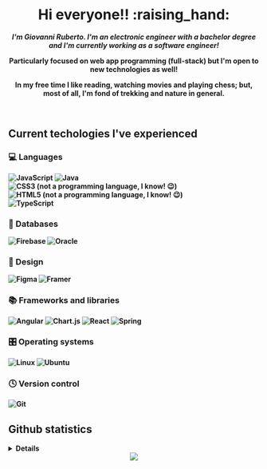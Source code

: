 <h1 align="center"> Hi everyone!! :raising_hand: </h1>

<div align="center">
  <b> <i> I'm Giovanni Ruberto. I'm an electronic engineer with a bachelor degree and I'm currently working as a software engineer! </i>
  <p> Particularly focused on web app programming (full-stack) but I'm open to new technologies as well! </p>
</div>

<p align="center"> In my free time I like reading, watching movies and playing chess; but, most of all, I'm fond of trekking and nature in general. </p>
<br>

## Current techologies I've experienced
### :computer: Languages
![JavaScript](https://img.shields.io/badge/javascript-%23323330.svg?style=for-the-badge&logo=javascript&logoColor=%23F7DF1E)
![Java](https://img.shields.io/badge/java-%23ED8B00.svg?style=for-the-badge&logo=openjdk&logoColor=white)
  <br>
![CSS3](https://img.shields.io/badge/css3-%231572B6.svg?style=for-the-badge&logo=css3&logoColor=white) (not a programming language, I know! :wink:)
  <br>
![HTML5](https://img.shields.io/badge/html5-%23E34F26.svg?style=for-the-badge&logo=html5&logoColor=white) (not a programming language, I know! :wink:)
  <br>
![TypeScript](https://img.shields.io/badge/typescript-%23007ACC.svg?style=for-the-badge&logo=typescript&logoColor=white)
  
### :floppy_disk: Databases
![Firebase](https://img.shields.io/badge/Firebase-039BE5?style=for-the-badge&logo=Firebase&logoColor=white)
![Oracle](https://img.shields.io/badge/Oracle-F80000?style=for-the-badge&logo=oracle&logoColor=white)
  
### :art: Design
![Figma](https://img.shields.io/badge/figma-%23F24E1E.svg?style=for-the-badge&logo=figma&logoColor=white)
![Framer](https://img.shields.io/badge/Framer-black?style=for-the-badge&logo=framer&logoColor=blue)
  
### :books: Frameworks and libraries
![Angular](https://img.shields.io/badge/angular-%23DD0031.svg?style=for-the-badge&logo=angular&logoColor=white)
![Chart.js](https://img.shields.io/badge/chart.js-F5788D.svg?style=for-the-badge&logo=chart.js&logoColor=white)
![React](https://img.shields.io/badge/react-%2320232a.svg?style=for-the-badge&logo=react&logoColor=%2361DAFB)
![Spring](https://img.shields.io/badge/spring-%236DB33F.svg?style=for-the-badge&logo=spring&logoColor=white)
  
### 🎛️ Operating systems
![Linux](https://img.shields.io/badge/Linux-FCC624?style=for-the-badge&logo=linux&logoColor=black)
![Ubuntu](https://img.shields.io/badge/Ubuntu-E95420?style=for-the-badge&logo=ubuntu&logoColor=white)
  
### 🕓 Version control
![Git](https://img.shields.io/badge/git-%23F05033.svg?style=for-the-badge&logo=git&logoColor=white)
  
## Github statistics
<details>
  <div align="center">
    <img align="center" src="http://github-profile-summary-cards.vercel.app/api/cards/profile-details?username=Rabberpoli&theme=vue"/>
<img src="http://github-profile-summary-cards.vercel.app/api/cards/stats?username=Rabberpoli&theme=vue"/>
  </div>
</details>

  <div align="center">
    <img src="https://komarev.com/ghpvc/?username=Rabberpoli&color=green&style=flat)" />
  </div>
